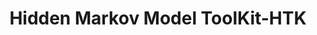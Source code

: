 ---
title: "Hidden Markov Model ToolKit-HTK"

categories: ['']

tags: ['Hidden', 'Markov', 'Model', 'ToolKit', 'HTK']

arwords: 'أدوات نماذج ماركوف المخفيّة'

arexps: []

enwords: ['Hidden Markov Model ToolKit-HTK']

enexps: []

arlexicons: 'أ'

enlexicons: 'H'

authors: ['Ruqayya Roshdy']

translators: ['']

citations: 'مقدمة في حوسبة اللغة العربية'

sources: 'مركز الملك عبدالله بن عبدالعزيز الدولي لخدمة اللغة العربية'

slug: ""
---